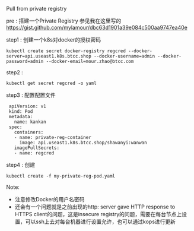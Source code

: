 Pull from private registry

pre : 搭建一个Private Registry  参见我在这里写的 https://gist.github.com/mylamour/dbc63d1901a39e084c500aa9747ea40e

step1 : 创建一个k8s对docker的授权密码

`kubectl create secret docker-registry regcred --docker-server=api.useast1.k8s.btcc.shop --docker-username=admin --docker-password=admin --docker-email=mour.zhao@btcc.com`

step2 : 

`kubectl get secret regcred -o yaml`

step3 : 配置配置文件

```
 apiVersion: v1
 kind: Pod
 metadata:
   name: kankan
 spec:
   containers:
   - name: private-reg-container
     image: api.useast1.k8s.btcc.shop/shawanyi:wanwan
   imagePullSecrets:
   - name: regcred
```

step4 : 创建

`kubectl create -f my-private-reg-pod.yaml`



Note:

* 注意修改Docker的用户名密码
* 还会有一个问题就是之前出现的http: server gave HTTP response to HTTPS client的问题，这是insecure registry的问题，需要在每台节点上设置，可以ssh上去对每台机器进行设置允许，也可以通过kops进行更新

